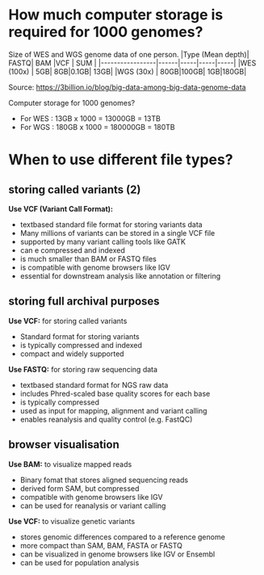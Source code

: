 # How much computer storage is required for 1000 genomes?

Size of WES and WGS genome data of one person.
|Type (Mean depth)|	FASTQ| BAM |VCF  | SUM |
|-----------------|------|-----|-----|-----|
|WES (100x)	      |   5GB|  8GB|0.1GB| 13GB|
|WGS (30x)        |  80GB|100GB|  1GB|180GB|

Source: https://3billion.io/blog/big-data-among-big-data-genome-data

Computer storage for 1000 genomes? 
- For WES :  13GB x 1000 =  13000GB =  13TB
- For WGS : 180GB x 1000 = 180000GB = 180TB



# When to use different file types?

## storing called variants (2)
**Use VCF (Variant Call Format):**
- textbased standard file format for storing variants data
- Many millions of variants can be stored in a single VCF file
- supported by many variant calling tools like GATK
- can e compressed and indexed
- is much smaller than BAM or FASTQ files
- is compatible with genome browsers like IGV 
- essential for downstream analysis like annotation or filtering


## storing full archival purposes
**Use VCF:** for storing called variants
- Standard format for storing variants
- is typically compressed and indexed
- compact and widely supported

**Use FASTQ:** for storing raw sequencing data
- textbased standard format for NGS raw data
- includes Phred-scaled base quality scores for each base
- is typically compressed 
- used as input for mapping, alignment and variant calling
- enables reanalysis and quality control (e.g. FastQC)


## browser visualisation
**Use BAM:** to visualize mapped reads
- Binary fomat that stores aligned sequencing reads
- derived form SAM, but compressed
- compatible with genome browsers like IGV
- can be used for reanalysis or variant calling

**Use VCF:** to visualize genetic variants
- stores genomic differences compared to a reference genome
- more compact than SAM, BAM, FASTA or FASTQ 
- can be visualized in genome browsers like IGV or Ensembl
- can be used for population analysis




